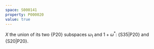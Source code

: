```yaml
---
space: S000141
property: P000020
value: true
---
```


$X$ the union of its two {P20} subspaces $\omega_1$ and $1+\omega^*$: {S35|P20} and {S20|P20}.
